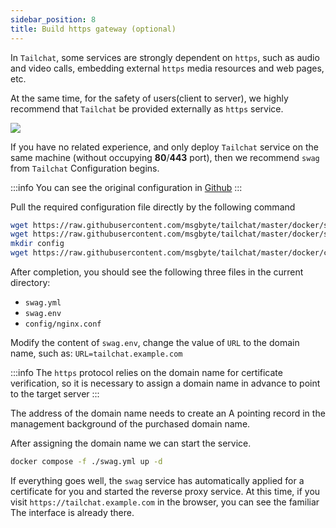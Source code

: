 ```yaml
---
sidebar_position: 8
title: Build https gateway (optional)
---
```


In `Tailchat`, some services are strongly dependent on `https`, such as audio and video calls, embedding external `https` media resources and web pages, etc.

At the same time, for the safety of users(client to server), we highly recommend that `Tailchat` be provided externally as `https` service.

![](/img/architecture/https-gateway.excalidraw.svg)

If you have no related experience, and only deploy `Tailchat` service on the same machine (without occupying **80**/**443** port), then we recommend `swag` from `Tailchat` Configuration begins.

:::info
You can see the original configuration in [Github](https://github.com/msgbyte/tailchat/tree/master/docker)
:::

Pull the required configuration file directly by the following command
```bash
wget https://raw.githubusercontent.com/msgbyte/tailchat/master/docker/swag.yml
wget https://raw.githubusercontent.com/msgbyte/tailchat/master/docker/swag.env.example -O swag.env
mkdir config
wget https://raw.githubusercontent.com/msgbyte/tailchat/master/docker/config/nginx.conf -O ./config/nginx.conf
```

After completion, you should see the following three files in the current directory:
- `swag.yml`
- `swag.env`
- `config/nginx.conf`

Modify the content of `swag.env`, change the value of `URL` to the domain name, such as: `URL=tailchat.example.com`

:::info
The `https` protocol relies on the domain name for certificate verification, so it is necessary to assign a domain name in advance to point to the target server
:::

The address of the domain name needs to create an A pointing record in the management background of the purchased domain name.

After assigning the domain name we can start the service.

```bash
docker compose -f ./swag.yml up -d
```

If everything goes well, the `swag` service has automatically applied for a certificate for you and started the reverse proxy service. At this time, if you visit `https://tailchat.example.com` in the browser, you can see the familiar The interface is already there.
